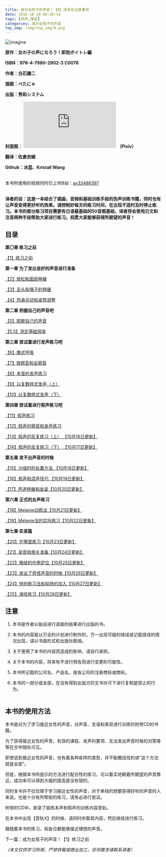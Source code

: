 ```yaml
---
title: 成为女孩子的声音！【0】目录及注意事项
date: 2018-10-10 00:36:14
tags: [伪声,嗓音]
categories: 成为女孩子的声音
top_img: /img/top_img/0.png
---
```

![imagine](https://camo.githubusercontent.com/83b19866db28f9d9d075a79f33d341302fa344ef/68747470733a2f2f706963342e7a68696d672e636f6d2f38302f76322d33386366326165346463623736326439633536376566623266316636333138365f68642e6a7067)   

**原作：女の子の声になろう！即効ボイトレ編**   

**ISBN：978-4-7980-2902-3 C0076**   

**作者：白石謙二**   

**插图：べたにゃ**   

**出版：秀和システム**   

**封面图：
![imagine](https://www.pixiv.net/member.php?id=2642047)
（Pixiv）**   

**翻译：佐倉奈緒**   

**Github：冰蓝、Kristall Wang** <br><br>



本书所使用的视频同时已上传B站：[av33486397](https://www.bilibili.com/video/av33486397) <br><br>


**译者的话：这是一本结合了插画、音频和基础训练手段的伪声训练书籍，同时也有让声音变得更好听的效果。请控制好每天的练习时间，在出现不适时及时停止练习。本书的部分练习项目需要有日语最基础的50音图基础，译者将会使用日文和注音两种手段帮助大家进行练习。祝愿大家能够获得所期望的声音！**


## 目录

**第〇章 练习之前**

[【1】练习之前](/成为女孩子的声音/1/)

**第一章 为了发出良好的声音进行准备**

[【2】放松和面部伸展](/成为女孩子的声音/2/)

[【3】舌头和嗓子的伸展](/成为女孩子的声音/3/)

[【4】热身运动和姿势调整](/成为女孩子的声音/4/)

**第二章 把握自己的声音吧**

[【5】把握自己的声音](/成为女孩子的声音/5/)

[【5.5】测定基础频率](/成为女孩子的声音/5.5/)

**第三章 尝试着进行发声练习吧**

[【6】腹式呼吸](/成为女孩子的声音/6/)

[【7】唇颤音和舌颤音](/成为女孩子的声音/7/)

[【8】本音的发声练习](/成为女孩子的声音/8/)

[【9】以复数样式发声（上）](/成为女孩子的声音/9/)

[【10】以复数样式发声（下）](/成为女孩子的声音/10/)

**第四章 尝试着进行假声练习吧**

[【11】假声练习 ](/成为女孩子的声音/11/)

[【12】假声的颤音和发声练习](/成为女孩子的声音/12/)

[【13】假声的反复练习（上） 【10月16日更新】](/成为女孩子的声音/13/)

[【14】假声的反复练习（下） 【10月17日更新】](/成为女孩子的声音/14/)

**第五章 发不出声音的时候**

[【15】沙哑时的处置方法 【10月18日更新】](/成为女孩子的声音/15/)

[【16】假声和混声技巧 【10月19日更新】](/成为女孩子的声音/16/)

[【17】声道伸展和坐姿【10月20日更新】](/成为女孩子的声音/17/)

**第六章 正式的女声练习**

[【18】Melanie训练法【10月21日更新】](/成为女孩子的声音/18/)

[【19】Melanie法的实际练习【10月22日更新】](/成为女孩子的声音/19/)

**第七章 实录篇**

[【20】在哪里练习【10月23日更新】](/成为女孩子的声音/20/)

[【21】录音和相关准备【10月24日更新】](/成为女孩子的声音/21/)

[【22】喉结的作用定位【10月25日更新】](/成为女孩子的声音/22/)

[【23】发出了奇怪声音的时候【10月26日更新】](/成为女孩子的声音/23/)

[【24】特别练习法和抑扬的加入【10月27日更新】](/成为女孩子的声音/24/)

[【25】演技练习【10月28日更新】](/成为女孩子的声音/25/)


## 注意

1. 本书是作者以独自进行调查的结果进行出版的书。

2. 本书的内容是以万全的计划进行制作的，万一出现可疑的错误或记载错误的情况出现，请以书面形式和出版社联络。

3. 关于使用了本书的内容而造成的影响，请自行承担。

4. 关于本书的内容，将来有不进行预告而进行变更的可能性。

5. 本书所记载的公司名、产品名，是各公司的注册商标或商标。

6. 本书的一部分或全部，在没有得到出版方的文书许可下进行复制是禁止的行为。<br> <br>


## 本书的使用方法

本书是对为了学习接近女性的声音，对声音、言语和表现进行训练的附带CD的书籍。

为了获得接近女性的声音，有效的课程、发声的要领、无法发出声音时候的对策等等在文中随处可见。



即使说到接近女性的声音，也有着各种各样的类型，并不能概括性的讲“这个方法就是全部”。

但是，根据本书所提示的方法进行配合性的练习，可以着实地朝着所期望的声音靠近，成功率可以得到大幅的提高是没有错的。

同时本书并不仅仅限于学习接近女性的声音，对于单纯的想要获得好听的声音的人来说，也是十分有所帮助的练习，请务必进行尝试。



附带的CD中，收录了锻炼本声和假声的训练内容音轨。

在本书中出现【音轨X】的时候，请同时听取其内容，然后继续进行练习。



跟随着本书的练习，祝各位都能够接近理想的声音。





下一篇：成为女孩子的声音！【1】练习之前

*（本文仅供学习所用，严禁转载或商业加工，任何需求请联系译者）*
